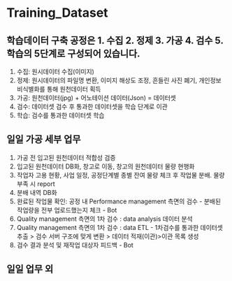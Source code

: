# Training_Dataset


## 학습데이터 구축 공정은 1. 수집 2. 정제 3. 가공 4. 검수 5. 학습의 5단계로 구성되어 있습니다.

1. 수집: 원시데이터 수집(이미지)
2. 정제: 원시데이터의 파일명 변환, 이미지 해상도 조정, 흔들린 사진 폐기, 개인정보 비식별화를 통해 원천데이터 획득
3. 가공: 원천데이터(jpg) + 어노테이션 데이터(Json) = 데이터셋
4. 검수: 데이터셋 검수 후 통과한 데이터셋을 학습 단계로 이관
5. 학습: 검수를 통과한 데이터셋 학습

## 일일 가공 세부 업무
1. 가공 전 입고된 원천데이터 적합성 검증
2. 입고된 원천데이터 DB화, 창고로 이동, 창고의 원천데이터 물량 현행화
3. 작업자 고용 현황, 사업 일정, 공정단계별 종별 잔여 물량 체크 후 작업물 분배. 물량 부족 시 report
4. 분배 내역 DB화
5. 완료된 작업물 확인: 공정 내 Performance management 측면의 검수 - 분배된 작업량을 전부 업로드했는지 체크 - Bot
6. Quality management 측면의 1차 검수 : data analysis 데이터 분석
7. Quality management 측면의 1차 검수 : data ETL - 1차검수를 통과한 데이터셋 추출 > 검수 서버 구조에 맞게 변환 > 데이터 적재(이관)>이관 목록 생성
8. 검수 결과 분석 및 재작업 대상자 피드백 - Bot

## 일일 업무 외 

